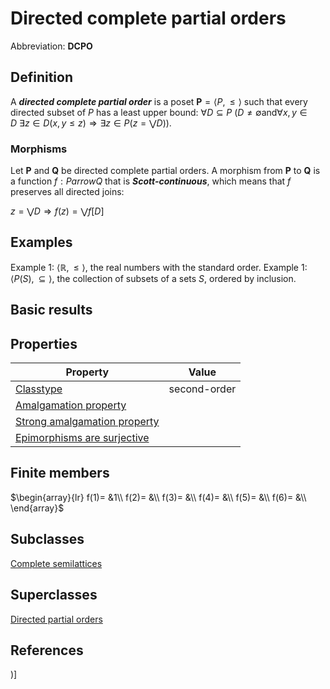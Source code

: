 # Directed complete partial orders

Abbreviation: **DCPO**
## Definition
A ***directed complete partial order*** is a poset $\mathbf{P}=\langle P,\leq \rangle$
such that every directed subset of $P$ has a least upper bound: 
$\forall D\subseteq P\ (D\ne\emptyset\text{and}\forall x,y\in D\ \exists z\in D
(x,y\le z)\Longrightarrow \exists z\in P(z=\bigvee D))$.
### Morphisms
Let $\mathbf{P}$ and $\mathbf{Q}$ be directed complete partial orders. A morphism from $\mathbf{P}$ to 
$\mathbf{Q}$ is a function $f:Parrow Q$ that is ***Scott-continuous***, which means that $f$ preserves all directed joins: 

$z=\bigvee D\Longrightarrow f(z)= \bigvee f[D]$

## Examples
Example 1: $\langle \mathbb{R},\leq \rangle$, the real numbers with the standard order.
Example 1: $\langle P(S),\subseteq \rangle$, the collection of subsets of a
sets $S$, ordered by inclusion.


## Basic results

## Properties


|Property|Value|
|---|---|
|[Classtype](classtype.md)  |second-order |
|[Amalgamation property](amalgamation_property.md)  | |
|[Strong amalgamation property](strong_amalgamation_property.md)  | |
|[Epimorphisms are surjective](epimorphisms_are_surjective.md)  | |
## Finite members

$\begin{array}{lr}
f(1)= &1\\
f(2)= &\\
f(3)= &\\
f(4)= &\\
f(5)= &\\
f(6)= &\\
\end{array}$

## Subclasses
[Complete semilattices](complete_semilattices.md) 

## Superclasses
[Directed partial orders](directed_partial_orders.md) 


## References


)]